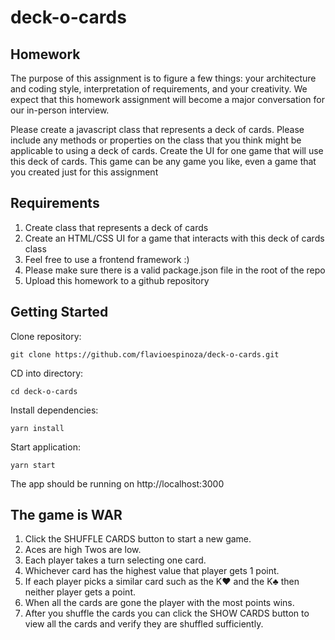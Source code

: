# deck-o-cards

## Homework

The purpose of this assignment is to figure a few things: your architecture and coding style, interpretation of requirements, and your creativity. We expect that this homework assignment will become a major conversation for our in-person interview.

Please create a javascript class that represents a deck of cards. Please include any methods or properties on the class that you think might be applicable to using a deck of cards. Create the UI for one game that will use this deck of cards. This game can be any game you like, even a game that you created just for this assignment

## Requirements

1. Create class that represents a deck of cards
1. Create an HTML/CSS UI for a game that interacts with this deck of cards class
1. Feel free to use a frontend framework :)
1. Please make sure there is a valid package.json file in the root of the repo
1. Upload this homework to a github repository

## Getting Started

Clone repository:

```shell
git clone https://github.com/flavioespinoza/deck-o-cards.git
```

CD into directory:

```shell
cd deck-o-cards
```

Install dependencies:

```shell
yarn install
```

Start application:

```shell
yarn start
```

The app should be running on http://localhost:3000

## The game is WAR

1. Click the SHUFFLE CARDS button to start a new game.
1. Aces are high Twos are low.
1. Each player takes a turn selecting one card.
1. Whichever card has the highest value that player gets 1 point.
1. If each player picks a similar card such as the K♥ and the K♣ then neither player gets a point.
1. When all the cards are gone the player with the most points wins.
1. After you shuffle the cards you can click the SHOW CARDS button to view all the cards and verify they are shuffled sufficiently.
